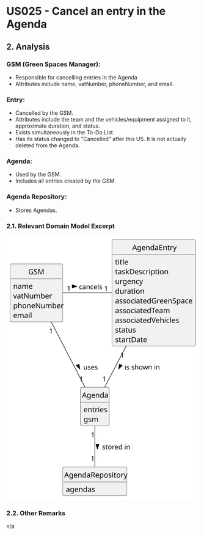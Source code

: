 # US025 - Cancel an entry in the Agenda

## 2. Analysis

### GSM (Green Spaces Manager):
* Responsible for cancelling entries in the Agenda
* Attributes include name, vatNumber, phoneNumber, and email.

### Entry:
* Cancelled by the GSM.
* Attributes include the team and the vehicles/equipment assigned to it, approximate duration, and status.
* Exists simultaneously in the To-Do List.
* Has its status changed to "Cancelled" after this US. It is not actually deleted from the Agenda.

### Agenda:
* Used by the GSM.
* Includes all entries created by the GSM.

### Agenda Repository:
* Stores Agendas.

### 2.1. Relevant Domain Model Excerpt

![Domain Model](svg/us025-domain-model.svg)

### 2.2. Other Remarks

n/a